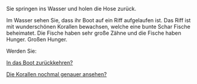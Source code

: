 Sie springen ins Wasser und holen die Hose zurück.

Im Wasser sehen Sie, dass ihr Boot auf ein Riff aufgelaufen ist.
Das Riff ist mit wunderschönen Korallen bewachsen, welche eine bunte Schar Fische beheimatet.
Die Fische haben sehr große Zähne und die Fische haben Hunger. Großen Hunger.

Werden Sie:

[In das Boot zurückkehren?](../ruderboot.md)

[Die Korallen nochmal genauer ansehen?](../Korallen/Korallen.md)

